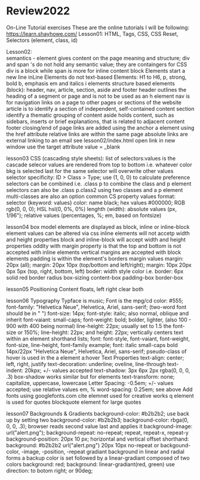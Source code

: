 # Review2022

On-Line Tutorial exercises
These are the online tutorials I will be following:
https://learn.shayhowe.com/
Lesson01:
HTML, Tags, CSS, CSS Reset, Selectors (element, class, id)

Lesson02:  
semantics - element gives content on the page meaning and structure;
div and span 's do not hold any semantic value; they are containgers for CSS
div is a block while span is more for inline content
block Elements start a new line
inLine Elements do not
text-based Elements: H1 to H6, p, strong, bold b, emphasis em and italics i elements
structure based elements (block): header, nav, article, section, aside and footer
header outlines the heading of a segment or page and is not to be used as an h element
nav is for navigation links on a page to other pages or sections of the website
article is to identify a section of independent, self-contained content
section identify a thematic grouping of content
aside holds content, such as sidebars, inserts or brief explanations, that is related to adjacent content
footer closing/end of page
links are added using the anchor a element using the href attribute
relative links are within the same page
absolute links are external
linking to an email see lesson02/index.html
open link in new window use the target attribute value = \_blank

lesson03
CSS (cascading style sheets):
list of selectors:values is the cascade
selecor values are rendered from top to bottom
i.e. whatever color bkg is selected last for the same selector will overwrite other values
selector specificity: ID > Class > Type; use (1, 0, 0) to calculate preference
selectors can be combined i.e. .class p to combine the class and p element
selectors can also be .class p.class2 using two classes and a p element
multi-classes are also an option
common CS property values
format: selector {keyword: values}
color: name black; hex values #000000; RGB rgb(0, 0, 0); HSL hsl(0, 0%, 0%)
lenghth (width): absolute values (px, 1/96"); relative values (percentages, %; em, based on fontsize)

lesson04
box model
elements are displayed as block, inline or inline-block
element values can be altered via css
inline elements will not accetp width and height properties
block and inline-block will accept width and height properties
oddity with margin property is that the top and bottom is not accepted with inline elements
vertical margins are accepted with block elements
padding is within the element's borders
margin values margin: 20px (all); margin: 20px 10px (top/bottom and left/right); margin: 10px 20px 0px 5px (top, right, bottom, left)
boder: width style color i.e. border: 6px solid red
border radius
box-sizing content-box padding-box border-box

lesson05
Positioning Content
floats, left right
clear both

lesson06
Typography
Typface is music; Font is the mpg/cd
color: #555;
font-family: "Helvetica Neue", Helvetica, Ariel, sans-serif; (two-word font should be in " ")
font-size: 14px;
font-style: italic; also normal, oblique and inherit
font-vaiant: small-caps;
font-weight: bold; bolder, lighter, (also 100 - 900 with 400 being normal)
line-height: 22px; usually set to 1.5 the font-size or 150%;
line-height: 22px; and height: 22px; vertically centers text within an element
shorthand lists; font: font-style, font-vaiant, font-weight, font-size, line-height, font-family
example; font: italic small-caps bold 14px/22px "Helvetica Neue", Helvetica, Ariel, sans-serif;
pseudo-class of hover is used in the a element a:hover
Text Properties
text-align: center; left, right, justify
text-decoration: underline; oveline, line-through
text-indent: 20kpx; +/- values accepted
text-shadow: 3px 6px 2px rgba(0, 0, 0, .3)
box-shadow works similar but for elements
text-transform: none; capitalize, uppercase, lowercase
Letter Spacing: -0.5em; +/- values accepted; use relative values em, %
word-spacing: 0.25em; see above
Add fonts using googlefonts.com
cite elemnet used for creative works
q element is used for quotes
blockquote element for large quotes

lesson07
Backgrounds & Gradients
background-color: #b2b2b2;
use back up by setting two background-color: #b2b2b3; background-color: rbga(0, 0, 0, .3);
browser reads second value last and applies it
background-image: url("alert.png");
background-repeat: no-repeat; repeat, repeat-x, repeat-y
background-position: 20px 10 px; horizontal and vertical offset
shorthand: background: #b2b2b2 url("alert.png") 20px 10px no-repeat or
backgound-color, -image, -position, -repeat
gradiant background in linear and radial forms
a backup color is set followed by a linear-gradiant composed of two colors
background: red; background: linear-gradiant(red, green)
use direction: to botom right; or 90deg;
